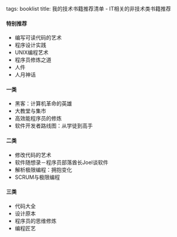 tags: booklist
title: 我的技术书籍推荐清单 - IT相关的非技术类书籍推荐

#### 特别推荐
  + 编写可读代码的艺术
  + 程序设计实践
  + UNIX编程艺术
  + 程序员修炼之道
  + 人件
  + 人月神话

#### 一类
  + 黑客：计算机革命的英雄
  + 大教堂与集市
  + 高效能程序员的修炼
  + 软件开发者路线图：从学徒到高手

#### 二类
  + 修改代码的艺术
  + 软件随想录－程序员部落酋长Joel谈软件
  + 解析极限编程：拥抱变化
  + SCRUM与极限编程

#### 三类
  + 代码大全
  + 设计原本
  + 程序员的思维修炼
  + 编程匠艺